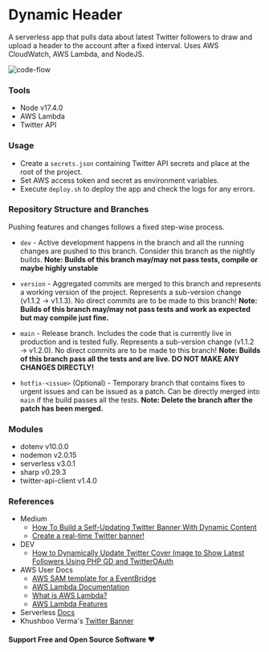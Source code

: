 # Dynamic Header

A serverless app that pulls data about latest Twitter followers to draw and upload a header to the account after a fixed interval. Uses AWS CloudWatch, AWS Lambda, and NodeJS.

![code-flow]()

 ### Tools
- Node v17.4.0
- AWS Lambda
- Twitter API

### Usage
- Create a `secrets.json` containing Twitter API secrets and place at the root of the project.
- Set AWS access token and secret as environment variables.
- Execute `deploy.sh` to deploy the app and check the logs for any errors.

### Repository Structure and Branches
Pushing features and changes follows a fixed step-wise process.
- `dev` - Active development happens in the branch and all the running changes are pushed to this branch. Consider this branch as the nightly builds. **Note: Builds of this branch may/may not pass tests, compile or maybe highly unstable**

- `version` - Aggregated commits are merged to this branch and represents a working version of the project. Represents a sub-version change (v1.1.2 → v1.1.3). No direct commits are to be made to this branch! **Note: Builds of this branch may/may not pass tests and work as expected but may compile just fine.**

- `main` - Release branch. Includes the code that is currently live in production and is tested fully. Represents a sub-version change (v1.1.2 → v1.2.0). No direct commits are to be made to this branch! **Note: Builds of this branch pass all the tests and are live. DO NOT MAKE ANY CHANGES DIRECTLY!**

- `hotfix-<issue>` (Optional) - Temporary branch that contains fixes to urgent issues and can be issued as a patch. Can be directly merged into `main` if the build passes all the tests. **Note: Delete the branch after the patch has been merged.**

### Modules
- dotenv v10.0.0
- nodemon v2.0.15
- serverless v3.0.1
- sharp v0.29.3
- twitter-api-client v1.4.0

### References
- Medium
  - [How To Build a Self-Updating Twitter Banner With Dynamic Content](https://betterprogramming.pub/how-to-build-a-self-updating-twitter-banner-with-dynamic-content-7c3fedcfca25)
  - [Create a real-time Twitter banner!](https://blog.deveshb.me/create-a-real-time-twitter-banner)
- DEV
  - [How to Dynamically Update Twitter Cover Image to Show Latest Followers Using PHP GD and TwitterOAuth](https://dev.to/erikaheidi/how-to-dynamically-update-twitter-cover-image-to-show-latest-followers-using-php-gd-and-twitteroauth-62n)
- AWS User Docs
  - [AWS SAM template for a EventBridge](https://docs.aws.amazon.com/lambda/latest/dg/with-scheduledevents-example-use-app-spec.html)
  - [AWS Lambda Documentation](https://docs.aws.amazon.com/lambda/index.html)
  - [What is AWS Lambda?](https://docs.aws.amazon.com/lambda/latest/dg/welcome.html)
  - [AWS Lambda Features](https://aws.amazon.com/lambda/features/)
- Serverless [Docs](https://www.serverless.com/framework/docs/providers/aws/events/schedule)
- Khushboo Verma's [Twitter Banner](https://twitter.com/khushbooverma_)

#### Support Free and Open Source Software ❤
